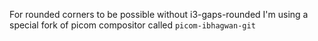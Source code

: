 For rounded corners to be possible without i3-gaps-rounded I'm using a special fork of picom compositor called `picom-ibhagwan-git`
